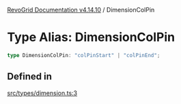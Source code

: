 [RevoGrid Documentation v4.14.10](README.md) / DimensionColPin

# Type Alias: DimensionColPin

```ts
type DimensionColPin: "colPinStart" | "colPinEnd";
```

## Defined in

[src/types/dimension.ts:3](https://github.com/revolist/revogrid/blob/f8d663f4e4ad146b94baf570f65efe48aaaeae09/src/types/dimension.ts#L3)
